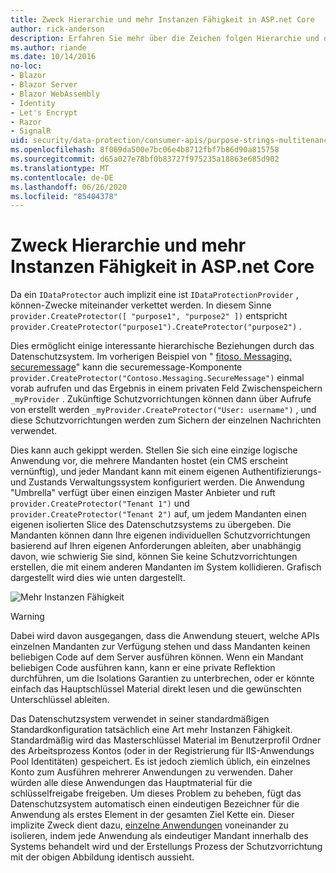 ```yaml
---
title: Zweck Hierarchie und mehr Instanzen Fähigkeit in ASP.net Core
author: rick-anderson
description: Erfahren Sie mehr über die Zeichen folgen Hierarchie und die mehr Instanzen Fähigkeit in Bezug auf die ASP.net Core Datenschutz-APIs.
ms.author: riande
ms.date: 10/14/2016
no-loc:
- Blazor
- Blazor Server
- Blazor WebAssembly
- Identity
- Let's Encrypt
- Razor
- SignalR
uid: security/data-protection/consumer-apis/purpose-strings-multitenancy
ms.openlocfilehash: 8f069da500e7bc06e4b8712fbf7b86d90a815758
ms.sourcegitcommit: d65a027e78bf0b83727f975235a18863e685d902
ms.translationtype: MT
ms.contentlocale: de-DE
ms.lasthandoff: 06/26/2020
ms.locfileid: "85404378"
---
```

# <a name="purpose-hierarchy-and-multi-tenancy-in-aspnet-core"></a>Zweck Hierarchie und mehr Instanzen Fähigkeit in ASP.net Core

Da ein `IDataProtector` auch implizit eine ist `IDataProtectionProvider` , können-Zwecke miteinander verkettet werden. In diesem Sinne `provider.CreateProtector([ "purpose1", "purpose2" ])` entspricht `provider.CreateProtector("purpose1").CreateProtector("purpose2")` .

Dies ermöglicht einige interessante hierarchische Beziehungen durch das Datenschutzsystem. Im vorherigen Beispiel von " [fitoso. Messaging. securemessage](xref:security/data-protection/consumer-apis/purpose-strings#data-protection-contoso-purpose)" kann die securemessage-Komponente `provider.CreateProtector("Contoso.Messaging.SecureMessage")` einmal vorab aufrufen und das Ergebnis in einem privaten Feld Zwischenspeichern `_myProvider` . Zukünftige Schutzvorrichtungen können dann über Aufrufe von erstellt werden `_myProvider.CreateProtector("User: username")` , und diese Schutzvorrichtungen werden zum Sichern der einzelnen Nachrichten verwendet.

Dies kann auch gekippt werden. Stellen Sie sich eine einzige logische Anwendung vor, die mehrere Mandanten hostet (ein CMS erscheint vernünftig), und jeder Mandant kann mit einem eigenen Authentifizierungs-und Zustands Verwaltungssystem konfiguriert werden. Die Anwendung "Umbrella" verfügt über einen einzigen Master Anbieter und ruft `provider.CreateProtector("Tenant 1")` und `provider.CreateProtector("Tenant 2")` auf, um jedem Mandanten einen eigenen isolierten Slice des Datenschutzsystems zu übergeben. Die Mandanten können dann Ihre eigenen individuellen Schutzvorrichtungen basierend auf Ihren eigenen Anforderungen ableiten, aber unabhängig davon, wie schwierig Sie sind, können Sie keine Schutzvorrichtungen erstellen, die mit einem anderen Mandanten im System kollidieren. Grafisch dargestellt wird dies wie unten dargestellt.

![Mehr Instanzen Fähigkeit](purpose-strings-multitenancy/_static/purposes-multi-tenancy.png)

>[!WARNING]
> Dabei wird davon ausgegangen, dass die Anwendung steuert, welche APIs einzelnen Mandanten zur Verfügung stehen und dass Mandanten keinen beliebigen Code auf dem Server ausführen können. Wenn ein Mandant beliebigen Code ausführen kann, kann er eine private Reflektion durchführen, um die Isolations Garantien zu unterbrechen, oder er könnte einfach das Hauptschlüssel Material direkt lesen und die gewünschten Unterschlüssel ableiten.

Das Datenschutzsystem verwendet in seiner standardmäßigen Standardkonfiguration tatsächlich eine Art mehr Instanzen Fähigkeit. Standardmäßig wird das Masterschlüssel Material im Benutzerprofil Ordner des Arbeitsprozess Kontos (oder in der Registrierung für IIS-Anwendungs Pool Identitäten) gespeichert. Es ist jedoch ziemlich üblich, ein einzelnes Konto zum Ausführen mehrerer Anwendungen zu verwenden. Daher würden alle diese Anwendungen das Hauptmaterial für die schlüsselfreigabe freigeben. Um dieses Problem zu beheben, fügt das Datenschutzsystem automatisch einen eindeutigen Bezeichner für die Anwendung als erstes Element in der gesamten Ziel Kette ein. Dieser implizite Zweck dient dazu, [einzelne Anwendungen](xref:security/data-protection/configuration/overview#per-application-isolation) voneinander zu isolieren, indem jede Anwendung als eindeutiger Mandant innerhalb des Systems behandelt wird und der Erstellungs Prozess der Schutzvorrichtung mit der obigen Abbildung identisch aussieht.
